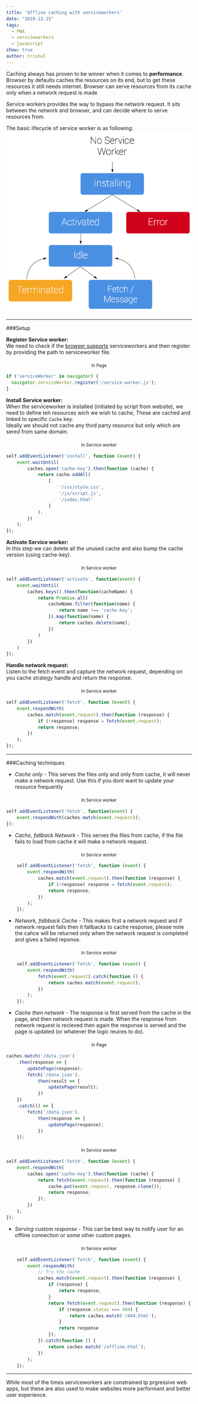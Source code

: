 ```yaml
---
title: 'Offline caching with serviceworkers'
date: "2019-12-15"
tags:
  - PWA
  - servcieworkers
  - javascript
show: true
author: trishul
---
```


Caching always has proven to be winner when it comes to **performance**.
Browser by defaults caches the resources on its end, but to get these resources it still needs internet. Browser can serve resources from its cache only when a network request is made

Service workers provides the way to bypass the network request. It sits between the network and browser, and can decide where to serve resources from.

The basic lifecycle of service worker is as following:
![Service worker lifecycle](sw-lifecycle.png)

***
###Setup

**Register Service worker:**  
We need to check if the [browser supports](https://caniuse.com/#feat=serviceworkers) serviceworkers and then register by providing the path to serviceworker file.

<center><sub>In Page</sub></center>

```javascript
if ('serviceWorker' in navigator) {
  navigator.serviceWorker.register('/service-worker.js');
}
```

**Install Service worker:**  
When the serviceworker is installed (initiated by script from website), we need to define teh resources wich we wish to cache, These are cached and linked to specific `Cache` key.  
Ideally we should not cache any third party resource but only which are sered from same domain.
<center><sub>In Service worker</sub></center>

```javascript
self.addEventListener('install', function (event) {
    event.waitUntil(
        caches.open('cache-key').then(function (cache) {
            return cache.addAll(
                [
                    '/css/style.css',
                    '/js/script.js',
                    '/index.html'
                ]
            );
        })
    );
});

```

**Activate Service worker:**  
In this step we can delete all the unused cache and also bump the cache version (using cache-key).
<center><sub>In Service worker</sub></center>

```javascript
self.addEventListener('activate', function(event) {
    event.waitUntil(
        caches.keys().then(function(cacheName) {
            return Promise.all(
                cacheName.filter(function(name) {
                    return name !== 'cache-key';
                }).map(function(name) {
                    return caches.delete(name);
                })
            )
        })
    )
});
```

**Handle network request:**  
Listen to the fetch event and capture the network request, depending on you cache strategy handle and return the response.
<center><sub>In Service worker</sub></center>

```javascript
self.addEventListener('fetch', function (event) {
    event.respondWith(
        caches.match(event.request).then(function (response) {
            if (!response) response = fetch(event.request);
            return response;
        })
    );
});
```

***
###Caching techniques

*  *Cache only* - This serves the files only and only from cache, it will never make a network request. Use this if you dont want to update your resource frequently  

<center><sub>In Service worker</sub></center>

```javascript
self.addEventListener('fetch', function(event) {
    event.respondWith(caches.match(event.request));
});
```

*  *Cache, fallback Network* - This serves the files from cache, if the file fails to load from cache it will make a network request.  

<center><sub>In Service worker</sub></center>

```javascript
    self.addEventListener('fetch', function (event) {
        event.respondWith(
            caches.match(event.request).then(function (response) {
                if (!response) response = fetch(event.request);
                return response;
            })
        );
    });
```
*  *Network, falbback Cache* - This makes first a network request and if network request fails then it fallbacks to cache response, please note the cahce will be returned only when the network request is completed and gives a failed reponse.  

<center><sub>In Service worker</sub></center>

```javascript
    self.addEventListener('fetch', function (event) {
        event.respondWith(
            fetch(event.request).catch(function () {
                return caches.match(event.request);
            })
        );
    });
```
*  *Cache then network* - The response is first served from the cache in the page, and then network request is made. When the response from network request is recieved then again the response is served and the page is updated (or whatever the logic reuires to do). 

<center><sub>In Page</sub></center>

```javascript
caches.match('/data.json')
    .then(response => {
        updatePage(response);
        fetch('/data.json').
            then(result => {
                updatePage(result);
            })
    })
    .catch(() => {
        fetch('/data.json').
            then(response => {
                updatePage(response);
            })
    });
```
<center><sub>In Service worker</sub></center>

```javascript
self.addEventListener('fetch', function (event) {
    event.respondWith(
        caches.open('cache-key').then(function (cache) {
            return fetch(event.request).then(function (response) {
                cache.put(event.request, response.clone());
                return response;
            });
        })
    );
});
```

*  *Serving custom response* - This can be best way to notify user for an offline connection or some other custom pages.  

<center><sub>In Service worker</sub></center>

```javascript
    self.addEventListener('fetch', function (event) {
        event.respondWith(
            // Try the cache
            caches.match(event.request).then(function (response) {
                if (response) {
                    return response;
                }
                return fetch(event.request).then(function (response) {
                    if (response.status === 404) {
                        return caches.match('/404.html');
                    }
                    return response
                });
            }).catch(function () {
                return caches.match('/offline.html');
            })
        );
    });
```

***
While most of the times serviceworkers are constrained tp prgressive web apps, but these are also used to make websites more performant and better user experience.  
